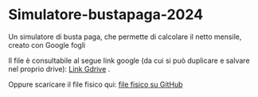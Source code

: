 # Simulatore-bustapaga-2024
Un simulatore di busta paga, che permette di calcolare il netto mensile, creato con Google fogli 

Il file è consultabile al segue link google (da cui si può duplicare e salvare nel proprio drive): [Link Gdrive](https://docs.google.com/spreadsheets/d/14sUSca3DYSjQJqYn2WSjsRmGI6WmMXB9/edit?usp=sharing&ouid=101509702111743375052&rtpof=true&sd=true) .

Oppure scaricare il file fisico qui: [file fisico su GitHub](https://github.com/nicdelillo/Simulatore-bustapaga-2024/blob/main/Simulazione_bustapaga_2024_v2.xlsx)
